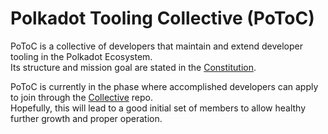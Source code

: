 # Polkadot Tooling Collective (PoToC)

PoToC is a collective of developers that maintain and extend developer tooling in the Polkadot Ecosystem.  
Its structure and mission goal are stated in the [Constitution](https://github.com/polkadot-tooling-collective/constitution).

PoToC is currently in the phase where accomplished developers can apply to join through the [Collective](https://github.com/polkadot-tooling-collective/collective) repo.  
Hopefully, this will lead to a good initial set of members to allow healthy further growth and proper operation.
